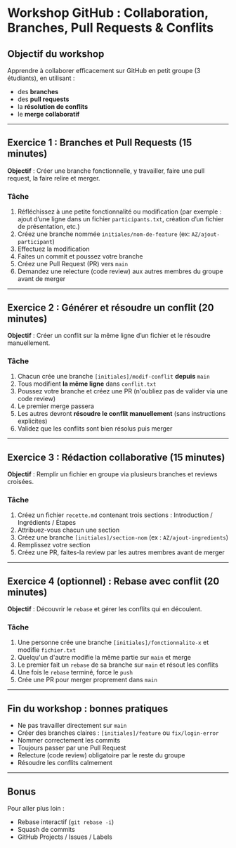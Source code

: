 
# Workshop GitHub : Collaboration, Branches, Pull Requests & Conflits

## Objectif du workshop

Apprendre à collaborer efficacement sur GitHub en petit groupe (3 étudiants), en utilisant :
- des **branches**
- des **pull requests**
- la **résolution de conflits**
- le **merge collaboratif**

---

## Exercice 1 : Branches et Pull Requests (15 minutes)

**Objectif** : Créer une branche fonctionnelle, y travailler, faire une pull request, la faire relire et merger.

### Tâche

1. Réfléchissez à une petite fonctionnalité ou modification (par exemple : ajout d’une ligne dans un fichier `participants.txt`, création d’un fichier de présentation, etc.)
2. Créez une branche nommée `initiales/nom-de-feature` (ex: `AZ/ajout-participant`)
3. Effectuez la modification
4. Faites un commit et poussez votre branche
5. Créez une Pull Request (PR) vers `main`
6. Demandez une relecture (code review) aux autres membres du groupe avant de merger

---

## Exercice 2 : Générer et résoudre un conflit (20 minutes)

**Objectif** : Créer un conflit sur la même ligne d’un fichier et le résoudre manuellement.

### Tâche

1. Chacun crée une branche `[initiales]/modif-conflit` **depuis** `main`
2. Tous modifient **la même ligne** dans `conflit.txt`
3. Poussez votre branche et créez une PR (n'oubliez pas de valider via une code review)
4. Le premier merge passera
5. Les autres devront **résoudre le conflit manuellement** (sans instructions explicites)
6. Validez que les conflits sont bien résolus puis merger

---

## Exercice 3 : Rédaction collaborative (15 minutes)

**Objectif** : Remplir un fichier en groupe via plusieurs branches et reviews croisées.

### Tâche

1. Créez un fichier `recette.md` contenant trois sections : Introduction / Ingrédients / Étapes
2. Attribuez-vous chacun une section
3. Créez une branche `[initiales]/section-nom` (ex : `AZ/ajout-ingredients`)
4. Remplissez votre section
5. Créez une PR, faites-la review par les autres membres avant de merger

---

## Exercice 4 (optionnel) : Rebase avec conflit (20 minutes)

**Objectif** : Découvrir le `rebase` et gérer les conflits qui en découlent.

### Tâche

1. Une personne crée une branche `[initiales]/fonctionnalite-x` et modifie `fichier.txt`
2. Quelqu'un d'autre modifie la même partie sur `main` et merge
3. Le premier fait un `rebase` de sa branche sur `main` et résout les conflits
4. Une fois le `rebase` terminé, force le `push`
5. Crée une PR pour merger proprement dans `main`

---

## Fin du workshop : bonnes pratiques

- Ne pas travailler directement sur `main`
- Créer des branches claires : `[initiales]/feature` ou `fix/login-error`
- Nommer correctement les commits
- Toujours passer par une Pull Request
- Relecture (code review) obligatoire par le reste du groupe
- Résoudre les conflits calmement

---

## Bonus

Pour aller plus loin :
- Rebase interactif (`git rebase -i`)
- Squash de commits
- GitHub Projects / Issues / Labels
